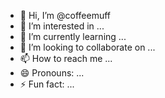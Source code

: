 - 👋 Hi, I’m @coffeemuff
- 👀 I’m interested in ...
- 🌱 I’m currently learning ...
- 💞️ I’m looking to collaborate on ...
- 📫 How to reach me ...
- 😄 Pronouns: ...
- ⚡ Fun fact: ...

<!---
coffeemuff/coffeemuff is a ✨ special ✨ repository because its `README.md` (this file) appears on your GitHub profile.
You can click the Preview link to take a look at your changes.
--->
